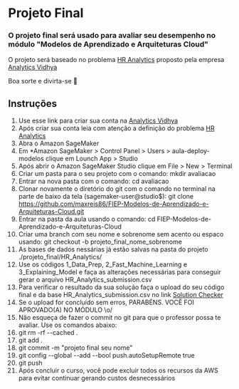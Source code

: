 # Projeto Final

### O projeto final será usado para avaliar seu desempenho no módulo "Modelos de Aprendizado e Arquiteturas Cloud"

O projeto será baseado no problema [HR Analytics](https://datahack.analyticsvidhya.com/contest/wns-analytics-hackathon-2018-1/) proposto pela empresa [Analytics Vidhya](https://www.analyticsvidhya.com/)


Boa sorte e divirta-se 🚀


## Instruções

1. Use esse link para criar sua conta na [Analytics Vidhya](https://id.analyticsvidhya.com/auth/signup)
2. Após criar sua conta leia com atenção a definição do problema [HR Analytics](https://datahack.analyticsvidhya.com/contest/wns-analytics-hackathon-2018-1/#ProblemStatement)
3. Abra o Amazon SageMaker
4. Em *Amazon SageMaker > Control Panel > Users > aula-deploy-modelos clique em Lounch App > Studio
5. Após abrir o Amazon SageMaker Studio clique em File > New > Terminal
6. Criar um pasta para o seu projeto com o comando: mkdir avaliacao
7. Entrar na nova pasta com o comando: cd avaliacao
8. Clonar novamente o diretório do git com o comando no terminal na parte de baixo da tela (sagemaker-user@studio$): git clone https://github.com/maxreis86/FIEP-Modelos-de-Aprendizado-e-Arquiteturas-Cloud.git
9. Entrar na pasta da aula usando o comando: cd FIEP-Modelos-de-Aprendizado-e-Arquiteturas-Cloud
10. Criar uma branch com seu nome e sobrenome sem acento ou espaco usando: git checkout -b projeto_final_nome_sobrenome
11. As bases de dados nessárias já estão salvas na pasta do projeto ./projeto_final/HR_Analytics/
12. Use os códigos 1_Data_Prep, 2_Fast_Machine_Learning e 3_Explaining_Model e faça as alterações necessárias para conseguir gerar o arquivo HR_Analytics_submission.csv
13. Para verificar o resultado da sua solução faça o upload do seu código final e da base HR_Analytics_submission.csv no link [Solution Checker](https://datahack.analyticsvidhya.com/contest/wns-analytics-hackathon-2018-1/#SolutionChecker)
14. Se o upload for concluído sem erros, PARABÉNS. VOCÊ FOI APROVADO(A) NO MÓDULO \o/
15. Não esqueça de fazer o commit no git para que o professor possa te avaliar. Use os comandos abaixo:
16. git rm -rf --cached .
17. git add .
18. git commit -m "projeto final seu nome"
19. git config --global --add --bool push.autoSetupRemote true
20. git push
21. Após concluir o curso, você pode excluir todos os recursos da AWS para evitar continuar gerando custos desnecessários
